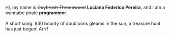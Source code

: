 Hi, my name is ~~Guybrush Threepwood~~ **Luciano Federico Pereira**, and I am a ~~wannabe pirate~~ **programmer**.<br><br>A short song: 830 bounty of doubloons gleams in the sun, a treasure hunt has just begun! Arrr!
